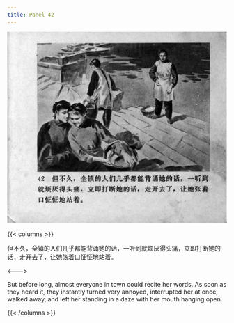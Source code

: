 ```yaml
---
title: Panel 42
---
```


![zhufu panel](./../../images/zhufu/seifert0772_zf_0047_042.jpg)

{{< columns >}}

但不久，全镇的人们几乎都能背诵她的话，一听到就烦厌得头痛，立即打断她的话，走开去了，让她张着口怔怔地站着。

<--->

But before long, almost everyone in town could recite her words. As soon as they heard it, they instantly turned very annoyed, interrupted her at once, walked away, and left her standing in a daze with her mouth hanging open. 

{{< /columns >}}